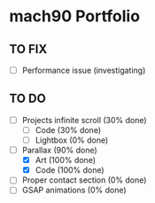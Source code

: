 # mach90 Portfolio

## TO FIX
- [ ] Performance issue (investigating)

## TO DO
- [ ] Projects infinite scroll (30% done)
    - [ ] Code (30% done)
    - [ ] Lightbox (0% done)
- [ ] Parallax (90% done)
    - [x] Art (100% done)
    - [x] Code (100% done)
- [ ] Proper contact section (0% done)
- [ ] GSAP animations (0% done)